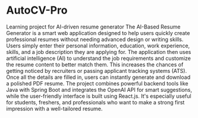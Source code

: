 # AutoCV-Pro
Learning project for AI-driven resume generator
The AI-Based Resume Generator is a smart web application designed to help users quickly create professional resumes without needing advanced design or writing skills. Users simply enter their personal information, education, work experience, skills, and a job description they are applying for. The application then uses artificial intelligence (AI) to understand the job requirements and customize the resume content to better match them. This increases the chances of getting noticed by recruiters or passing applicant tracking systems (ATS). Once all the details are filled in, users can instantly generate and download a polished PDF resume. The project combines powerful backend tools like Java with Spring Boot and integrates the OpenAI API for smart suggestions, while the user-friendly interface is built using React.js. It's especially useful for students, freshers, and professionals who want to make a strong first impression with a well-tailored resume.


